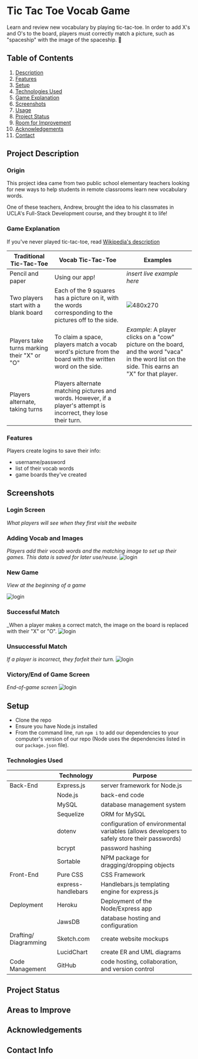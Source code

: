 # Tic Tac Toe Vocab Game

Learn and review new vocabulary by playing tic-tac-toe. In order to add X's and O's to the board, players must correctly match a picture, such as "spaceship" with the image of the spaceship. 🚀

## Table of Contents

1. [Description](#Project-Description)
1. [Features](#Features)
1. [Setup](#Setup)
1. [Technologies Used](#Technologies-Used)
1. [Game Explanation](#Game-Explanation)
1. [Screenshots](#Screenshots)
1. [Usage](#Usage)
1. [Project Status](#Project-Status)
1. [Room for Improvement](#Room-for-Improvement)
1. [Acknowledgements](#Acknowledgements)
1. [Contact](#Contact)

## Project Description

### Origin

This project idea came from two public school elementary teachers looking for new ways to help students in remote classrooms learn new vocabulary words.

One of these teachers, Andrew, brought the idea to his classmates in UCLA's Full-Stack Development course, and they brought it to life!

### Game Explanation

If you've never played tic-tac-toe, read [Wikipedia's description](https://en.wikipedia.org/wiki/Tic-tac-toe)

| Traditional Tic-Tac-Toe                     | Vocab Tic-Tac-Toe                                                                                                 | Examples                                                                                                                                         |
| ------------------------------------------- | ----------------------------------------------------------------------------------------------------------------- | ------------------------------------------------------------------------------------------------------------------------------------------------ |
| Pencil and paper                            | Using our app!                                                                                                    | _insert live example here_                                                                                                                       |
| Two players start with a blank board        | Each of the 9 squares has a picture on it, with the words corresponding to the pictures off to the side.          | ![480x270](https://www.fillmurray.com/g/640/360)                                                                                                 |
| Players take turns marking their "X" or "O" | To claim a space, players match a vocab word's picture from the board with the written word on the side.          | _Example_: A player clicks on a "cow" picture on the board, and the word "vaca" in the word list on the side. This earns an "X" for that player. |
| Players alternate, taking turns             | Players alternate matching pictures and words. However, if a player's attempt is incorrect, they lose their turn. |

### Features

Players create logins to save their info:

-   username/password
-   list of their vocab words
-   game boards they've created

## Screenshots

### Login Screen

_What players will see when they first visit the website_

### Adding Vocab and Images

_Players add their vocab words and the matching image to set up their games. This data is saved for later use/reuse._
![login](https://www.fillmurray.com/g/1920/1080)

### New Game

_View at the beginning of a game_

![login](https://www.fillmurray.com/g/1920/1080)

### Successful Match

\_When a player makes a correct match, the image on the board is replaced with their "X" or "O".
![login](https://www.fillmurray.com/g/1920/1080)

### Unsuccessful Match

_If a player is incorrect, they forfeit their turn._
![login](https://www.fillmurray.com/g/1920/1080)

### Victory/End of Game Screen

_End-of-game screen_
![login](https://www.fillmurray.com/g/1920/1080)

## Setup

-   Clone the repo
-   Ensure you have Node.js installed
-   From the command line, run `npm i` to add our dependencies to your computer's version of our repo (Node uses the dependencies listed in our `package.json` file).

### Technologies Used

|                       | Technology         | Purpose                                                                                      |
| --------------------- | ------------------ | -------------------------------------------------------------------------------------------- |
| Back-End              | Express.js         | server framework for Node.js                                                                 |
|                       | Node.js            | back-end code                                                                                |
|                       | MySQL              | database management system                                                                   |
|                       | Sequelize          | ORM for MySQL                                                                                |
|                       | dotenv             | configuration of environmental variables (allows developers to safely store their passwords) |
|                       | bcrypt             | password hashing                                                                             |
|                       | Sortable           | NPM package for dragging/dropping objects                                                    |
| Front-End             | Pure CSS           | CSS Framework                                                                                |
|                       | express-handlebars | Handlebars.js templating engine for express.js                                               |
| Deployment            | Heroku             | Deployment of the Node/Express app                                                           |
|                       | JawsDB             | database hosting and configuration                                                           |
| Drafting/ Diagramming | Sketch.com         | create website mockups                                                                       |
|                       | LucidChart         | create ER and UML diagrams                                                                   |
| Code Management       | GitHub             | code hosting, collaboration, and version control                                             |

## Project Status

## Areas to Improve

## Acknowledgements

## Contact Info
